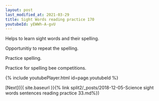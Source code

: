 ```yaml
---
layout: post
last_modified_at: 2021-03-29
title: Sight Words reading practice 170
youtubeId: yEWWh-A-gvU
---
```

 
 
Helps to learn sight words and their spelling.

Opportunitiy to repeat the spelling. 

Practice spelling. 
 
Practice for spelling bee competitions. 
 
{% include youtubePlayer.html id=page.youtubeId %}
 
 

[Next]({{ site.baseurl }}{% link  split2/_posts/2018-12-05-Science sight words sentences reading practice 33.md%})
 
